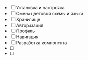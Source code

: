 - [ ] Установка и настройка
- [ ] Смена цветовой схемы и языка
- [ ] Хранилище
- [ ] Авторизация
- [ ] Профиль
- [ ] Навигация
- [ ] Разработка компонента
- [ ] 
- [ ] 